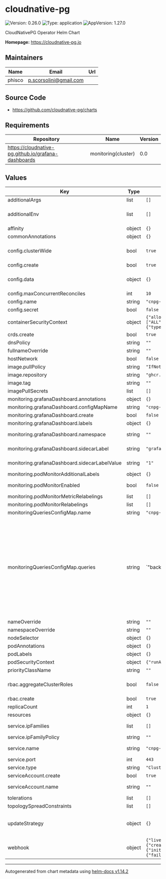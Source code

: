 # cloudnative-pg

![Version: 0.26.0](https://img.shields.io/badge/Version-0.26.0-informational?style=flat-square) ![Type: application](https://img.shields.io/badge/Type-application-informational?style=flat-square) ![AppVersion: 1.27.0](https://img.shields.io/badge/AppVersion-1.27.0-informational?style=flat-square)

CloudNativePG Operator Helm Chart

**Homepage:** <https://cloudnative-pg.io>

## Maintainers

| Name | Email | Url |
| ---- | ------ | --- |
| phisco | <p.scorsolini@gmail.com> |  |

## Source Code

* <https://github.com/cloudnative-pg/charts>

## Requirements

| Repository | Name | Version |
|------------|------|---------|
| https://cloudnative-pg.github.io/grafana-dashboards | monitoring(cluster) | 0.0 |

## Values

| Key | Type | Default | Description |
|-----|------|---------|-------------|
| additionalArgs | list | `[]` | Additional arguments to be added to the operator's args list. |
| additionalEnv | list | `[]` | Array containing extra environment variables which can be templated. For example:  - name: RELEASE_NAME    value: "{{ .Release.Name }}"  - name: MY_VAR    value: "mySpecialKey" |
| affinity | object | `{}` | Affinity for the operator to be installed. |
| commonAnnotations | object | `{}` | Annotations to be added to all other resources. |
| config.clusterWide | bool | `true` | This option determines if the operator is responsible for observing events across the entire Kubernetes cluster or if its focus should be narrowed down to the specific namespace within which it has been deployed. |
| config.create | bool | `true` | Specifies whether the secret should be created. |
| config.data | object | `{}` | The content of the configmap/secret, see https://cloudnative-pg.io/documentation/current/operator_conf/#available-options for all the available options. |
| config.maxConcurrentReconciles | int | `10` | The maximum number of concurrent reconciles. Defaults to 10. |
| config.name | string | `"cnpg-controller-manager-config"` | The name of the configmap/secret to use. |
| config.secret | bool | `false` | Specifies whether it should be stored in a secret, instead of a configmap. |
| containerSecurityContext | object | `{"allowPrivilegeEscalation":false,"capabilities":{"drop":["ALL"]},"readOnlyRootFilesystem":true,"runAsGroup":10001,"runAsUser":10001,"seccompProfile":{"type":"RuntimeDefault"}}` | Container Security Context. |
| crds.create | bool | `true` | Specifies whether the CRDs should be created when installing the chart. |
| dnsPolicy | string | `""` |  |
| fullnameOverride | string | `""` |  |
| hostNetwork | bool | `false` |  |
| image.pullPolicy | string | `"IfNotPresent"` |  |
| image.repository | string | `"ghcr.io/cloudnative-pg/cloudnative-pg"` |  |
| image.tag | string | `""` | Overrides the image tag whose default is the chart appVersion. |
| imagePullSecrets | list | `[]` |  |
| monitoring.grafanaDashboard.annotations | object | `{}` | Annotations that ConfigMaps can have to get configured in Grafana. |
| monitoring.grafanaDashboard.configMapName | string | `"cnpg-grafana-dashboard"` | The name of the ConfigMap containing the dashboard. |
| monitoring.grafanaDashboard.create | bool | `false` |  |
| monitoring.grafanaDashboard.labels | object | `{}` | Labels that ConfigMaps should have to get configured in Grafana. |
| monitoring.grafanaDashboard.namespace | string | `""` | Allows overriding the namespace where the ConfigMap will be created, defaulting to the same one as the Release. |
| monitoring.grafanaDashboard.sidecarLabel | string | `"grafana_dashboard"` | Label that ConfigMaps should have to be loaded as dashboards.  DEPRECATED: Use labels instead. |
| monitoring.grafanaDashboard.sidecarLabelValue | string | `"1"` | Label value that ConfigMaps should have to be loaded as dashboards.  DEPRECATED: Use labels instead. |
| monitoring.podMonitorAdditionalLabels | object | `{}` | Additional labels for the podMonitor |
| monitoring.podMonitorEnabled | bool | `false` | Specifies whether the monitoring should be enabled. Requires Prometheus Operator CRDs. |
| monitoring.podMonitorMetricRelabelings | list | `[]` | Metrics relabel configurations to apply to samples before ingestion. |
| monitoring.podMonitorRelabelings | list | `[]` | Relabel configurations to apply to samples before scraping. |
| monitoringQueriesConfigMap.name | string | `"cnpg-default-monitoring"` | The name of the default monitoring configmap. |
| monitoringQueriesConfigMap.queries | string | `"backends:\n  query: |\n   SELECT sa.datname\n       , sa.usename\n       , sa.application_name\n       , states.state\n       , COALESCE(sa.count, 0) AS total\n       , COALESCE(sa.max_tx_secs, 0) AS max_tx_duration_seconds\n       FROM ( VALUES ('active')\n           , ('idle')\n           , ('idle in transaction')\n           , ('idle in transaction (aborted)')\n           , ('fastpath function call')\n           , ('disabled')\n           ) AS states(state)\n       LEFT JOIN (\n           SELECT datname\n               , state\n               , usename\n               , COALESCE(application_name, '') AS application_name\n               , COUNT(*)\n               , COALESCE(EXTRACT (EPOCH FROM (max(now() - xact_start))), 0) AS max_tx_secs\n           FROM pg_catalog.pg_stat_activity\n           GROUP BY datname, state, usename, application_name\n       ) sa ON states.state = sa.state\n       WHERE sa.usename IS NOT NULL\n  metrics:\n    - datname:\n        usage: \"LABEL\"\n        description: \"Name of the database\"\n    - usename:\n        usage: \"LABEL\"\n        description: \"Name of the user\"\n    - application_name:\n        usage: \"LABEL\"\n        description: \"Name of the application\"\n    - state:\n        usage: \"LABEL\"\n        description: \"State of the backend\"\n    - total:\n        usage: \"GAUGE\"\n        description: \"Number of backends\"\n    - max_tx_duration_seconds:\n        usage: \"GAUGE\"\n        description: \"Maximum duration of a transaction in seconds\"\n\nbackends_waiting:\n  query: |\n   SELECT count(*) AS total\n   FROM pg_catalog.pg_locks blocked_locks\n   JOIN pg_catalog.pg_locks blocking_locks\n     ON blocking_locks.locktype = blocked_locks.locktype\n     AND blocking_locks.database IS NOT DISTINCT FROM blocked_locks.database\n     AND blocking_locks.relation IS NOT DISTINCT FROM blocked_locks.relation\n     AND blocking_locks.page IS NOT DISTINCT FROM blocked_locks.page\n     AND blocking_locks.tuple IS NOT DISTINCT FROM blocked_locks.tuple\n     AND blocking_locks.virtualxid IS NOT DISTINCT FROM blocked_locks.virtualxid\n     AND blocking_locks.transactionid IS NOT DISTINCT FROM blocked_locks.transactionid\n     AND blocking_locks.classid IS NOT DISTINCT FROM blocked_locks.classid\n     AND blocking_locks.objid IS NOT DISTINCT FROM blocked_locks.objid\n     AND blocking_locks.objsubid IS NOT DISTINCT FROM blocked_locks.objsubid\n     AND blocking_locks.pid != blocked_locks.pid\n   JOIN pg_catalog.pg_stat_activity blocking_activity ON blocking_activity.pid = blocking_locks.pid\n   WHERE NOT blocked_locks.granted\n  metrics:\n    - total:\n        usage: \"GAUGE\"\n        description: \"Total number of backends that are currently waiting on other queries\"\n\npg_database:\n  query: |\n    SELECT datname\n      , pg_catalog.pg_database_size(datname) AS size_bytes\n      , pg_catalog.age(datfrozenxid) AS xid_age\n      , pg_catalog.mxid_age(datminmxid) AS mxid_age\n    FROM pg_catalog.pg_database\n    WHERE datallowconn\n  metrics:\n    - datname:\n        usage: \"LABEL\"\n        description: \"Name of the database\"\n    - size_bytes:\n        usage: \"GAUGE\"\n        description: \"Disk space used by the database\"\n    - xid_age:\n        usage: \"GAUGE\"\n        description: \"Number of transactions from the frozen XID to the current one\"\n    - mxid_age:\n        usage: \"GAUGE\"\n        description: \"Number of multiple transactions (Multixact) from the frozen XID to the current one\"\n\npg_postmaster:\n  query: |\n    SELECT EXTRACT(EPOCH FROM pg_postmaster_start_time) AS start_time\n    FROM pg_catalog.pg_postmaster_start_time()\n  metrics:\n    - start_time:\n        usage: \"GAUGE\"\n        description: \"Time at which postgres started (based on epoch)\"\n\npg_replication:\n  query: \"SELECT CASE WHEN (\n            NOT pg_catalog.pg_is_in_recovery()\n            OR pg_catalog.pg_last_wal_receive_lsn() = pg_catalog.pg_last_wal_replay_lsn())\n          THEN 0\n          ELSE GREATEST (0,\n            EXTRACT(EPOCH FROM (now() - pg_catalog.pg_last_xact_replay_timestamp())))\n          END AS lag,\n          pg_catalog.pg_is_in_recovery() AS in_recovery,\n          EXISTS (TABLE pg_stat_wal_receiver) AS is_wal_receiver_up,\n          (SELECT count(*) FROM pg_catalog.pg_stat_replication) AS streaming_replicas\"\n  metrics:\n    - lag:\n        usage: \"GAUGE\"\n        description: \"Replication lag behind primary in seconds\"\n    - in_recovery:\n        usage: \"GAUGE\"\n        description: \"Whether the instance is in recovery\"\n    - is_wal_receiver_up:\n        usage: \"GAUGE\"\n        description: \"Whether the instance wal_receiver is up\"\n    - streaming_replicas:\n        usage: \"GAUGE\"\n        description: \"Number of streaming replicas connected to the instance\"\n\npg_replication_slots:\n  query: |\n    SELECT slot_name,\n      slot_type,\n      database,\n      active,\n      (CASE pg_catalog.pg_is_in_recovery()\n        WHEN TRUE THEN pg_catalog.pg_wal_lsn_diff(pg_catalog.pg_last_wal_receive_lsn(), restart_lsn)\n        ELSE pg_catalog.pg_wal_lsn_diff(pg_catalog.pg_current_wal_lsn(), restart_lsn)\n      END) as pg_wal_lsn_diff\n    FROM pg_catalog.pg_replication_slots\n    WHERE NOT temporary\n  metrics:\n    - slot_name:\n        usage: \"LABEL\"\n        description: \"Name of the replication slot\"\n    - slot_type:\n        usage: \"LABEL\"\n        description: \"Type of the replication slot\"\n    - database:\n        usage: \"LABEL\"\n        description: \"Name of the database\"\n    - active:\n        usage: \"GAUGE\"\n        description: \"Flag indicating whether the slot is active\"\n    - pg_wal_lsn_diff:\n        usage: \"GAUGE\"\n        description: \"Replication lag in bytes\"\n\npg_stat_archiver:\n  query: |\n    SELECT archived_count\n      , failed_count\n      , COALESCE(EXTRACT(EPOCH FROM (now() - last_archived_time)), -1) AS seconds_since_last_archival\n      , COALESCE(EXTRACT(EPOCH FROM (now() - last_failed_time)), -1) AS seconds_since_last_failure\n      , COALESCE(EXTRACT(EPOCH FROM last_archived_time), -1) AS last_archived_time\n      , COALESCE(EXTRACT(EPOCH FROM last_failed_time), -1) AS last_failed_time\n      , COALESCE(CAST(CAST('x'||pg_catalog.right(pg_catalog.split_part(last_archived_wal, '.', 1), 16) AS pg_catalog.bit(64)) AS pg_catalog.int8), -1) AS last_archived_wal_start_lsn\n      , COALESCE(CAST(CAST('x'||pg_catalog.right(pg_catalog.split_part(last_failed_wal, '.', 1), 16) AS pg_catalog.bit(64)) AS pg_catalog.int8), -1) AS last_failed_wal_start_lsn\n      , EXTRACT(EPOCH FROM stats_reset) AS stats_reset_time\n    FROM pg_catalog.pg_stat_archiver\n  metrics:\n    - archived_count:\n        usage: \"COUNTER\"\n        description: \"Number of WAL files that have been successfully archived\"\n    - failed_count:\n        usage: \"COUNTER\"\n        description: \"Number of failed attempts for archiving WAL files\"\n    - seconds_since_last_archival:\n        usage: \"GAUGE\"\n        description: \"Seconds since the last successful archival operation\"\n    - seconds_since_last_failure:\n        usage: \"GAUGE\"\n        description: \"Seconds since the last failed archival operation\"\n    - last_archived_time:\n        usage: \"GAUGE\"\n        description: \"Epoch of the last time WAL archiving succeeded\"\n    - last_failed_time:\n        usage: \"GAUGE\"\n        description: \"Epoch of the last time WAL archiving failed\"\n    - last_archived_wal_start_lsn:\n        usage: \"GAUGE\"\n        description: \"Archived WAL start LSN\"\n    - last_failed_wal_start_lsn:\n        usage: \"GAUGE\"\n        description: \"Last failed WAL LSN\"\n    - stats_reset_time:\n        usage: \"GAUGE\"\n        description: \"Time at which these statistics were last reset\"\n\npg_stat_bgwriter:\n  runonserver: \"<17.0.0\"\n  query: |\n    SELECT checkpoints_timed\n      , checkpoints_req\n      , checkpoint_write_time\n      , checkpoint_sync_time\n      , buffers_checkpoint\n      , buffers_clean\n      , maxwritten_clean\n      , buffers_backend\n      , buffers_backend_fsync\n      , buffers_alloc\n    FROM pg_catalog.pg_stat_bgwriter\n  metrics:\n    - checkpoints_timed:\n        usage: \"COUNTER\"\n        description: \"Number of scheduled checkpoints that have been performed\"\n    - checkpoints_req:\n        usage: \"COUNTER\"\n        description: \"Number of requested checkpoints that have been performed\"\n    - checkpoint_write_time:\n        usage: \"COUNTER\"\n        description: \"Total amount of time that has been spent in the portion of checkpoint processing where files are written to disk, in milliseconds\"\n    - checkpoint_sync_time:\n        usage: \"COUNTER\"\n        description: \"Total amount of time that has been spent in the portion of checkpoint processing where files are synchronized to disk, in milliseconds\"\n    - buffers_checkpoint:\n        usage: \"COUNTER\"\n        description: \"Number of buffers written during checkpoints\"\n    - buffers_clean:\n        usage: \"COUNTER\"\n        description: \"Number of buffers written by the background writer\"\n    - maxwritten_clean:\n        usage: \"COUNTER\"\n        description: \"Number of times the background writer stopped a cleaning scan because it had written too many buffers\"\n    - buffers_backend:\n        usage: \"COUNTER\"\n        description: \"Number of buffers written directly by a backend\"\n    - buffers_backend_fsync:\n        usage: \"COUNTER\"\n        description: \"Number of times a backend had to execute its own fsync call (normally the background writer handles those even when the backend does its own write)\"\n    - buffers_alloc:\n        usage: \"COUNTER\"\n        description: \"Number of buffers allocated\"\n\npg_stat_bgwriter_17:\n  runonserver: \">=17.0.0\"\n  name: pg_stat_bgwriter\n  query: |\n    SELECT buffers_clean\n      , maxwritten_clean\n      , buffers_alloc\n      , EXTRACT(EPOCH FROM stats_reset) AS stats_reset_time\n    FROM pg_catalog.pg_stat_bgwriter\n  metrics:\n    - buffers_clean:\n        usage: \"COUNTER\"\n        description: \"Number of buffers written by the background writer\"\n    - maxwritten_clean:\n        usage: \"COUNTER\"\n        description: \"Number of times the background writer stopped a cleaning scan because it had written too many buffers\"\n    - buffers_alloc:\n        usage: \"COUNTER\"\n        description: \"Number of buffers allocated\"\n    - stats_reset_time:\n        usage: \"GAUGE\"\n        description: \"Time at which these statistics were last reset\"\n\npg_stat_checkpointer:\n  runonserver: \">=17.0.0\"\n  query: |\n    SELECT num_timed AS checkpoints_timed\n      , num_requested AS checkpoints_req\n      , restartpoints_timed\n      , restartpoints_req\n      , restartpoints_done\n      , write_time\n      , sync_time\n      , buffers_written\n      , EXTRACT(EPOCH FROM stats_reset) AS stats_reset_time\n    FROM pg_catalog.pg_stat_checkpointer\n  metrics:\n    - checkpoints_timed:\n        usage: \"COUNTER\"\n        description: \"Number of scheduled checkpoints that have been performed\"\n    - checkpoints_req:\n        usage: \"COUNTER\"\n        description: \"Number of requested checkpoints that have been performed\"\n    - restartpoints_timed:\n        usage: \"COUNTER\"\n        description: \"Number of scheduled restartpoints due to timeout or after a failed attempt to perform it\"\n    - restartpoints_req:\n        usage: \"COUNTER\"\n        description: \"Number of requested restartpoints that have been performed\"\n    - restartpoints_done:\n        usage: \"COUNTER\"\n        description: \"Number of restartpoints that have been performed\"\n    - write_time:\n        usage: \"COUNTER\"\n        description: \"Total amount of time that has been spent in the portion of processing checkpoints and restartpoints where files are written to disk, in milliseconds\"\n    - sync_time:\n        usage: \"COUNTER\"\n        description: \"Total amount of time that has been spent in the portion of processing checkpoints and restartpoints where files are synchronized to disk, in milliseconds\"\n    - buffers_written:\n        usage: \"COUNTER\"\n        description: \"Number of buffers written during checkpoints and restartpoints\"\n    - stats_reset_time:\n        usage: \"GAUGE\"\n        description: \"Time at which these statistics were last reset\"\n\npg_stat_database:\n  query: |\n    SELECT datname\n      , xact_commit\n      , xact_rollback\n      , blks_read\n      , blks_hit\n      , tup_returned\n      , tup_fetched\n      , tup_inserted\n      , tup_updated\n      , tup_deleted\n      , conflicts\n      , temp_files\n      , temp_bytes\n      , deadlocks\n      , blk_read_time\n      , blk_write_time\n    FROM pg_catalog.pg_stat_database\n  metrics:\n    - datname:\n        usage: \"LABEL\"\n        description: \"Name of this database\"\n    - xact_commit:\n        usage: \"COUNTER\"\n        description: \"Number of transactions in this database that have been committed\"\n    - xact_rollback:\n        usage: \"COUNTER\"\n        description: \"Number of transactions in this database that have been rolled back\"\n    - blks_read:\n        usage: \"COUNTER\"\n        description: \"Number of disk blocks read in this database\"\n    - blks_hit:\n        usage: \"COUNTER\"\n        description: \"Number of times disk blocks were found already in the buffer cache, so that a read was not necessary (this only includes hits in the PostgreSQL buffer cache, not the operating system's file system cache)\"\n    - tup_returned:\n        usage: \"COUNTER\"\n        description: \"Number of rows returned by queries in this database\"\n    - tup_fetched:\n        usage: \"COUNTER\"\n        description: \"Number of rows fetched by queries in this database\"\n    - tup_inserted:\n        usage: \"COUNTER\"\n        description: \"Number of rows inserted by queries in this database\"\n    - tup_updated:\n        usage: \"COUNTER\"\n        description: \"Number of rows updated by queries in this database\"\n    - tup_deleted:\n        usage: \"COUNTER\"\n        description: \"Number of rows deleted by queries in this database\"\n    - conflicts:\n        usage: \"COUNTER\"\n        description: \"Number of queries canceled due to conflicts with recovery in this database\"\n    - temp_files:\n        usage: \"COUNTER\"\n        description: \"Number of temporary files created by queries in this database\"\n    - temp_bytes:\n        usage: \"COUNTER\"\n        description: \"Total amount of data written to temporary files by queries in this database\"\n    - deadlocks:\n        usage: \"COUNTER\"\n        description: \"Number of deadlocks detected in this database\"\n    - blk_read_time:\n        usage: \"COUNTER\"\n        description: \"Time spent reading data file blocks by backends in this database, in milliseconds\"\n    - blk_write_time:\n        usage: \"COUNTER\"\n        description: \"Time spent writing data file blocks by backends in this database, in milliseconds\"\n\npg_stat_replication:\n  primary: true\n  query: |\n   SELECT usename\n     , COALESCE(application_name, '') AS application_name\n     , COALESCE(client_addr::text, '') AS client_addr\n     , COALESCE(client_port::text, '') AS client_port\n     , EXTRACT(EPOCH FROM backend_start) AS backend_start\n     , COALESCE(pg_catalog.age(backend_xmin), 0) AS backend_xmin_age\n     , pg_catalog.pg_wal_lsn_diff(pg_catalog.pg_current_wal_lsn(), sent_lsn) AS sent_diff_bytes\n     , pg_catalog.pg_wal_lsn_diff(pg_catalog.pg_current_wal_lsn(), write_lsn) AS write_diff_bytes\n     , pg_catalog.pg_wal_lsn_diff(pg_catalog.pg_current_wal_lsn(), flush_lsn) AS flush_diff_bytes\n     , COALESCE(pg_catalog.pg_wal_lsn_diff(pg_catalog.pg_current_wal_lsn(), replay_lsn),0) AS replay_diff_bytes\n     , COALESCE((EXTRACT(EPOCH FROM write_lag)),0)::float AS write_lag_seconds\n     , COALESCE((EXTRACT(EPOCH FROM flush_lag)),0)::float AS flush_lag_seconds\n     , COALESCE((EXTRACT(EPOCH FROM replay_lag)),0)::float AS replay_lag_seconds\n   FROM pg_catalog.pg_stat_replication\n  metrics:\n    - usename:\n        usage: \"LABEL\"\n        description: \"Name of the replication user\"\n    - application_name:\n        usage: \"LABEL\"\n        description: \"Name of the application\"\n    - client_addr:\n        usage: \"LABEL\"\n        description: \"Client IP address\"\n    - client_port:\n        usage: \"LABEL\"\n        description: \"Client TCP port\"\n    - backend_start:\n        usage: \"COUNTER\"\n        description: \"Time when this process was started\"\n    - backend_xmin_age:\n        usage: \"COUNTER\"\n        description: \"The age of this standby's xmin horizon\"\n    - sent_diff_bytes:\n        usage: \"GAUGE\"\n        description: \"Difference in bytes from the last write-ahead log location sent on this connection\"\n    - write_diff_bytes:\n        usage: \"GAUGE\"\n        description: \"Difference in bytes from the last write-ahead log location written to disk by this standby server\"\n    - flush_diff_bytes:\n        usage: \"GAUGE\"\n        description: \"Difference in bytes from the last write-ahead log location flushed to disk by this standby server\"\n    - replay_diff_bytes:\n        usage: \"GAUGE\"\n        description: \"Difference in bytes from the last write-ahead log location replayed into the database on this standby server\"\n    - write_lag_seconds:\n        usage: \"GAUGE\"\n        description: \"Time elapsed between flushing recent WAL locally and receiving notification that this standby server has written it\"\n    - flush_lag_seconds:\n        usage: \"GAUGE\"\n        description: \"Time elapsed between flushing recent WAL locally and receiving notification that this standby server has written and flushed it\"\n    - replay_lag_seconds:\n        usage: \"GAUGE\"\n        description: \"Time elapsed between flushing recent WAL locally and receiving notification that this standby server has written, flushed and applied it\"\n\npg_settings:\n  query: |\n    SELECT name,\n    CASE setting WHEN 'on' THEN '1' WHEN 'off' THEN '0' ELSE setting END AS setting\n    FROM pg_catalog.pg_settings\n    WHERE vartype IN ('integer', 'real', 'bool')\n    ORDER BY 1\n  metrics:\n    - name:\n        usage: \"LABEL\"\n        description: \"Name of the setting\"\n    - setting:\n        usage: \"GAUGE\"\n        description: \"Setting value\"\n\npg_extensions:\n  query: |\n    SELECT\n     current_database() as datname,\n     name as extname,\n     default_version,\n     installed_version,\n     CASE\n       WHEN default_version = installed_version THEN 0\n       ELSE 1\n    END AS update_available\n    FROM pg_catalog.pg_available_extensions\n    WHERE installed_version IS NOT NULL\n  metrics:\n    - datname:\n        usage: \"LABEL\"\n        description: \"Name of the database\"\n    - extname:\n        usage: \"LABEL\"\n        description: \"Extension name\"\n    - default_version:\n        usage: \"LABEL\"\n        description: \"Default version\"\n    - installed_version:\n        usage: \"LABEL\"\n        description: \"Installed version\"\n    - update_available:\n        usage: \"GAUGE\"\n        description: \"An update is available\"\n  target_databases:\n    - '*'\n"` | A string representation of a YAML defining monitoring queries. |
| nameOverride | string | `""` |  |
| namespaceOverride | string | `""` |  |
| nodeSelector | object | `{}` | Nodeselector for the operator to be installed. |
| podAnnotations | object | `{}` | Annotations to be added to the pod. |
| podLabels | object | `{}` | Labels to be added to the pod. |
| podSecurityContext | object | `{"runAsNonRoot":true,"seccompProfile":{"type":"RuntimeDefault"}}` | Security Context for the whole pod. |
| priorityClassName | string | `""` | Priority indicates the importance of a Pod relative to other Pods. |
| rbac.aggregateClusterRoles | bool | `false` | Aggregate ClusterRoles to Kubernetes default user-facing roles. Ref: https://kubernetes.io/docs/reference/access-authn-authz/rbac/#user-facing-roles |
| rbac.create | bool | `true` | Specifies whether ClusterRole and ClusterRoleBinding should be created. |
| replicaCount | int | `1` |  |
| resources | object | `{}` |  |
| service.ipFamilies | list | `[]` | Sets the families that should be supported and the order in which they should be applied to ClusterIP as well. Can be IPv4 and/or IPv6. |
| service.ipFamilyPolicy | string | `""` | Set the ip family policy to configure dual-stack see [Configure dual-stack](https://kubernetes.io/docs/concepts/services-networking/dual-stack/#services) |
| service.name | string | `"cnpg-webhook-service"` | DO NOT CHANGE THE SERVICE NAME as it is currently used to generate the certificate and can not be configured |
| service.port | int | `443` |  |
| service.type | string | `"ClusterIP"` |  |
| serviceAccount.create | bool | `true` | Specifies whether the service account should be created. |
| serviceAccount.name | string | `""` | The name of the service account to use. If not set and create is true, a name is generated using the fullname template. |
| tolerations | list | `[]` | Tolerations for the operator to be installed. |
| topologySpreadConstraints | list | `[]` | Topology Spread Constraints for the operator to be installed. |
| updateStrategy | object | `{}` | Update strategy for the operator. ref: https://kubernetes.io/docs/concepts/workloads/controllers/deployment/#strategy For example:  type: RollingUpdate  rollingUpdate:    maxSurge: 25%    maxUnavailable: 25% |
| webhook | object | `{"livenessProbe":{"initialDelaySeconds":3},"mutating":{"create":true,"failurePolicy":"Fail"},"port":9443,"readinessProbe":{"initialDelaySeconds":3},"startupProbe":{"failureThreshold":6,"periodSeconds":5},"validating":{"create":true,"failurePolicy":"Fail"}}` | The webhook configuration. |

----------------------------------------------
Autogenerated from chart metadata using [helm-docs v1.14.2](https://github.com/norwoodj/helm-docs/releases/v1.14.2)
